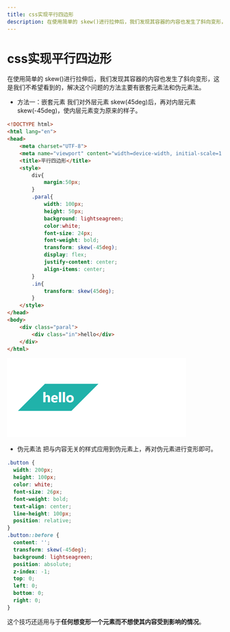 ```yaml
---
title: css实现平行四边形
description: 在使用简单的 skew()进行拉伸后，我们发现其容器的内容也发生了斜向变形，这是我们不希望看到的，解决这个问题的方法主要有嵌套元素法和伪元素法。s
---
```


# css实现平行四边形

在使用简单的 skew()进行拉伸后，我们发现其容器的内容也发生了斜向变形，这是我们不希望看到的，解决这个问题的方法主要有嵌套元素法和伪元素法。

- 方法一：嵌套元素
  我们对外层元素 skew(45deg)后，再对内层元素 skew(-45deg)，使内层元素变为原来的样子。

```html
<!DOCTYPE html>
<html lang="en">
<head>
    <meta charset="UTF-8">
    <meta name="viewport" content="width=device-width, initial-scale=1.0">
    <title>平行四边形</title>
    <style>
        div{
            margin:50px;
        }
        .paral{
            width: 100px;
            height: 50px;
            background: lightseagreen;
            color:white;
            font-size: 24px;
            font-weight: bold;
            transform: skew(-45deg);
            display: flex;
            justify-content: center;
            align-items: center;
        }
        .in{
            transform: skew(45deg);
        }
    </style>
</head>
<body>
    <div class="paral">
        <div class="in">hello</div>
    </div>
</html>
```

![嵌套元素法实现平行四边形](../../assets/images/md/parallel.png)

- 伪元素法
  把与内容无关的样式应用到伪元素上，再对伪元素进行变形即可。

```css
.button {
  width: 200px;
  height: 100px;
  color: white;
  font-size: 26px;
  font-weight: bold;
  text-align: center;
  line-height: 100px;
  position: relative;
}
.button::before {
  content: '';
  transform: skew(-45deg);
  background: lightseagreen;
  position: absolute;
  z-index: -1;
  top: 0;
  left: 0;
  bottom: 0;
  right: 0;
}
```

这个技巧还适用与于**任何想变形一个元素而不想使其内容受到影响的情况**。

